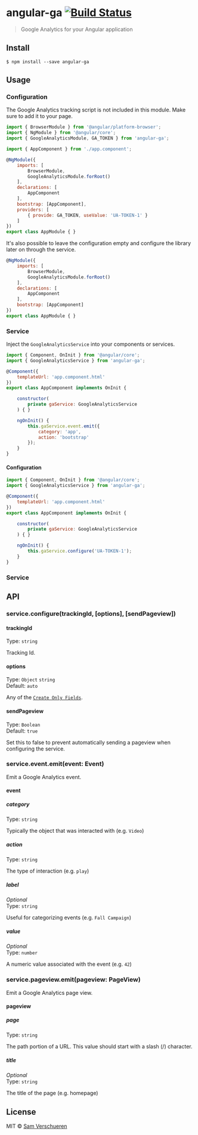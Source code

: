 # angular-ga [![Build Status](https://travis-ci.org/SamVerschueren/angular-ga.svg?branch=master)](https://travis-ci.org/SamVerschueren/angular-ga)

> Google Analytics for your Angular application


## Install

```
$ npm install --save angular-ga
```


## Usage

### Configuration

The Google Analytics tracking script is not included in this module. Make sure to add it to your page.

```js
import { BrowserModule } from '@angular/platform-browser';
import { NgModule } from '@angular/core';
import { GoogleAnalyticsModule, GA_TOKEN } from 'angular-ga';

import { AppComponent } from './app.component';

@NgModule({
	imports: [
		BrowserModule,
		GoogleAnalyticsModule.forRoot()
	],
	declarations: [
		AppComponent
	],
	bootstrap: [AppComponent],
	providers: [
		{ provide: GA_TOKEN, useValue: 'UA-TOKEN-1' }
	]
})
export class AppModule { }
```

It's also possible to leave the configuration empty and configure the library later on through the service.

```js
@NgModule({
	imports: [
		BrowserModule,
		GoogleAnalyticsModule.forRoot()
	],
	declarations: [
		AppComponent
	],
	bootstrap: [AppComponent]
})
export class AppModule { }
```

### Service

Inject the `GoogleAnalyticsService` into your components or services.

```js
import { Component, OnInit } from '@angular/core';
import { GoogleAnalyticsService } from 'angular-ga';

@Component({
	templateUrl: 'app.component.html'
})
export class AppComponent implements OnInit {

	constructor(
		private gaService: GoogleAnalyticsService
	) { }

	ngOnInit() {
		this.gaService.event.emit({
			category: 'app',
			action: 'bootstrap'
		});
	}
}
```

#### Configuration

```js
import { Component, OnInit } from '@angular/core';
import { GoogleAnalyticsService } from 'angular-ga';

@Component({
	templateUrl: 'app.component.html'
})
export class AppComponent implements OnInit {

	constructor(
		private gaService: GoogleAnalyticsService
	) { }

	ngOnInit() {
		this.gaService.configure('UA-TOKEN-1');
	}
}
```


### Service


## API

### service.configure(trackingId, [options], [sendPageview])

#### trackingId

Type: `string`

Tracking Id.

#### options

Type: `Object` `string`<br>
Default: `auto`

Any of the [`Create Only Fields`](https://developers.google.com/analytics/devguides/collection/analyticsjs/field-reference#create).

#### sendPageview

Type: `Boolean`<br>
Default: `true`

Set this to false to prevent automatically sending a pageview when configuring the service.

### service.event.emit(event: Event)

Emit a Google Analytics event.

#### event

##### category

Type: `string`

Typically the object that was interacted with (e.g. `Video`)

##### action

Type: `string`

The type of interaction (e.g. `play`)

##### label

*Optional*<br>
Type: `string`

Useful for categorizing events (e.g. `Fall Campaign`)

##### value

*Optional*<br>
Type: `number`

A numeric value associated with the event (e.g. `42`)

### service.pageview.emit(pageview: PageView)

Emit a Google Analytics page view.

#### pageview

##### page

Type: `string`

The path portion of a URL. This value should start with a slash (/) character.

##### title

*Optional*<br>
Type: `string`

The title of the page (e.g. homepage)


## License

MIT © [Sam Verschueren](https://github.com/SamVerschueren)
